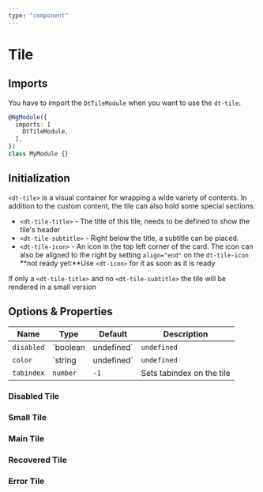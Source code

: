 ```yaml
---
type: "component"
---
```


# Tile

<docs-source-example example="DefaultTileExampleComponent"></docs-source-example>

## Imports

You have to import the `DtTileModule` when you want to use the `dt-tile`:

```typescript
@NgModule({
  imports: [
    DtTileModule,
  ],
})
class MyModule {}
```

## Initialization

`<dt-tile>` is a visual container for wrapping a wide variety of contents.
In addition to the custom content, the tile can also hold some special sections:

* `<dt-tile-title>` - The title of this tile, needs to be defined to show the tile's header
* `<dt-tile-subtitle>` - Right below the title, a subtitle can be placed.
* `<dt-tile-icon>` - An icon in the top left corner of the card. The icon can also be aligned to the right by setting `align="end"` on the `dt-tile-icon` **not ready yet:**Use `<dt-icon>` for it as soon as it is ready

If only a `<dt-tile-title>` and no `<dt-tile-subtitle>` the tile will be rendered in a small version

## Options & Properties

| Name | Type | Default | Description |
| --- | --- | --- | --- |
| `disabled` | `boolean | undefined` | `undefined` | Sets disable state if property is set and the value is truthy or undefined |
| `color` | `string | undefined` | `undefined` | Sets color. Possible options: <ul><li>`main`</li><li>`error`</li><li>`recovered`</li></ul> |
| `tabindex` | `number` | `-1` | Sets tabindex on the tile |

### Disabled Tile

<docs-source-example example="DisabledTileExampleComponent"></docs-source-example>

### Small Tile

<docs-source-example example="SmallTileExampleComponent"></docs-source-example>

### Main Tile

<docs-source-example example="MainTileExampleComponent"></docs-source-example>

### Recovered Tile

<docs-source-example example="RecoveredTileExampleComponent"></docs-source-example>

### Error Tile

<docs-source-example example="ErrorTileExampleComponent"></docs-source-example>
